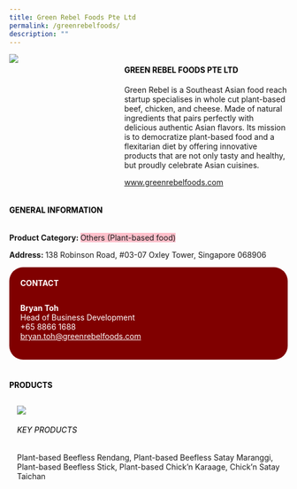 ```yaml
---
title: Green Rebel Foods Pte Ltd
permalink: /greenrebelfoods/
description: ""
---
```


<head>
	<div class="flex-paragraph">
		<!--hi there! this is a comment and will provide you with instructional guides-->
		<!--insert booth number here!-->
		<p style="text-transform: uppercase"></p></div>
			<div class="flex-container" style="display: flex; flex-wrap: wrap;">
				<!--insert DOWNLOAD link of company logo between the " marks!-->
			<div class="card sgds" style="flex: 1 1 40%; display: block;"><img src="https://drive.google.com/uc?export=download&id=1IICA7lUHkqH2O81tLHCA2Siev1lNQT42"></div>
	<div class="card-sgds" style="flex: 1 1 58%; display: block; margin-left: 3px">
		<h4 style="text-transform: uppercase; color: black;"><!--insert the exhibitor's name between the <b> tags here--><b>Green Rebel Foods Pte Ltd</b></h4><!--insert the exhibitor's description between the <p> tags here-->
		<p>Green Rebel is a Southeast Asian food reach startup specialises in
whole cut plant-based beef, chicken, and cheese. Made of natural
ingredients that pairs perfectly with delicious authentic Asian flavors.
Its mission is to democratize plant-based food and a flexitarian diet
by offering innovative products that are not only tasty and healthy,
but proudly celebrate Asian cuisines.</p>
		<!--insert the exhibitor's website link, making sure there is "https:// www." present please. make sure the entire https link goes in between the " marks-->
		<p><a href="www.greenrebelfoods.com" target="_blank"><!--insert the www website link here (no need for https)-->www.greenrebelfoods.com</a></p>
	</div>
</div>
</head>

<body>
	<h4 style="text-transform: uppercase; color: black;"><b>General Information</b></h4>
		<div class="flex-container" style="display: flex; flex-wrap: wrap;">
			<div class="card sgds" style="flex: 1 1 65%; display: block; align-self: stretch">
			<div class="flex-paragraph">
			<p><b>Product Category: </b><span style=" background-color: pink; border-radius: 10 px;"><!--insert the exhibitor's pdt cat between the <p> tags here-->Others (Plant-based food)</span></p> 
								<p><b></b><!--insert all the exhibitor's certifications between the </b> and </p> here--></p>
			<p><b></b><!--insert all the exhibitor's export markets between the </b> and </p> here--></p>
			<p style="margin-bottom: 10px;"><b> </b><!--insert all the exhibitor's potential business partners between the </b> and </p> here--></p>
				<p><b>Address: </b><!--insert all the exhibitor's address the </b> and </p> here-->138 Robinson Road, #03-07 Oxley Tower, Singapore 068906</p>
			</div>
		</div>
		<div class="card sgds" style="flex: 1 1 35%; padding: 10px; display: block; background-color: maroon; border-radius: 25px; align-self: center;">
		<h4 style="color: white; margin-top: 10px; margin-left: 10px;">CONTACT</h4>
		<div class="flex-paragraph">
			<!--replace with exhibitor's: -->
			<p style="padding: 10px; color: white;"><b><!-- POC name-->Bryan Toh</b><br><!-- designation-->Head of Business Development<br><!--contact number-->+65 8866 1688<br><!-- for linking purposes, insert their email after "mailto:"...--><a href="mailto:bryan.toh@greenrebelfoods.com" style="color: white;"><!--...and also include the display email before </a> here-->bryan.toh@greenrebelfoods.com</a></p>
		</div>
			</div>
		</div>
	<br>
		<h4 style="text-transform: uppercase; color: black;"><b>products</b></h4>
<div style="display: flex; flex-wrap: wrap;">
  <div class="card sgds" style="flex: 1 1 47%; margin: 10px; display: block;"><!--insert the exhibitor's DOWNLOAD image for product between the " marks here-->
	<div class="flex-image" style="display: block;"><img src="https://drive.google.com/uc?export=download&id=1DSAoTqfxcfhvVqdrkfc4oXiTaiY3yEq8"></div>
	<div class="flex-paragraph">
		<h6 style="text-transform: uppercase; color: black;"><!--insert product name before </h6> and product description after <p>-->Key Products</h6>
Plant-based Beefless Rendang, Plant-based Beefless Satay
Maranggi, Plant-based Beefless Stick, Plant-based Chick’n Karaage,
Chick’n Satay Taichan





</p></div>